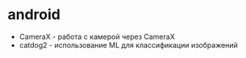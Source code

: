 # android
- CameraX - работа с камерой через CameraX
- catdog2 - использование ML для классификации изображений
